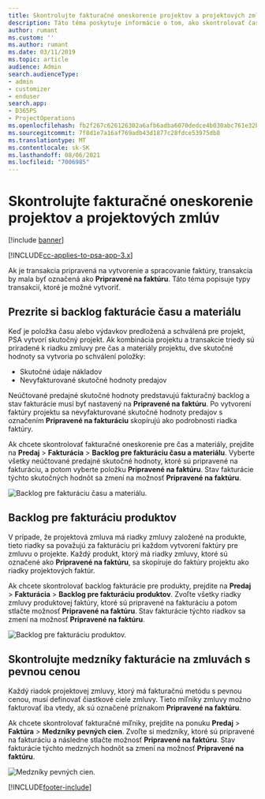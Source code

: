 ```yaml
---
title: Skontrolujte fakturačné oneskorenie projektov a projektových zmlúv
description: Táto téma poskytuje informácie o tom, ako skontrolovať čas, výdavky a backlogy produktu a ako ich označiť ako pripravené na fakturáciu.
author: rumant
ms.custom: ''
ms.author: rumant
ms.date: 03/11/2019
ms.topic: article
audience: Admin
search.audienceType:
- admin
- customizer
- enduser
search.app:
- D365PS
- ProjectOperations
ms.openlocfilehash: fb2f267c626126302a6afb6adba6070dedce4b030abc761e32b23df174d49ecb
ms.sourcegitcommit: 7f8d1e7a16af769adb43d1877c28fdce53975db8
ms.translationtype: MT
ms.contentlocale: sk-SK
ms.lasthandoff: 08/06/2021
ms.locfileid: "7006985"
---
```

# <a name="review-the-invoicing-backlog-on-projects-and-project-contracts"></a>Skontrolujte fakturačné oneskorenie projektov a projektových zmlúv

[!include [banner](../includes/psa-now-project-operations.md)]

[!INCLUDE[cc-applies-to-psa-app-3.x](../includes/cc-applies-to-psa-app-3x.md)]

Ak je transakcia pripravená na vytvorenie a spracovanie faktúry, transakcia by mala byť označená ako **Pripravené na faktúru**. Táto téma popisuje typy transakcií, ktoré je možné vytvoriť.

## <a name="review-the-time-and-material-billing-backlog"></a>Prezrite si backlog fakturácie času a materiálu

Keď je položka času alebo výdavkov predložená a schválená pre projekt, PSA vytvorí skutočný projekt. Ak kombinácia projektu a transakcie triedy sú priradené k riadku zmluvy pre čas a materiály projektu, dve skutočné hodnoty sa vytvoria po schválení položky:

- Skutočné údaje nákladov 
- Nevyfakturované skutočné hodnoty predajov

Neúčtované predajné skutočné hodnoty predstavujú fakturačný backlog a stav fakturácie musí byť nastavený na **Pripravené na faktúru**. Po vytvorení faktúry projektu sa nevyfakturované skutočné hodnoty predajov s označením **Pripravené na fakturáciu** skopírujú ako podrobnosti riadka faktúry.

Ak chcete skontrolovať fakturačné oneskorenie pre čas a materiály, prejdite na **Predaj** \> **Fakturácia** \> **Backlog pre fakturáciu času a materiálu**. Vyberte všetky neúčtované predajné skutočné hodnoty, ktoré sú pripravené na fakturáciu, a potom vyberte položku **Pripravené na faktúru**. Stav fakturácie týchto skutočných hodnôt sa zmení na možnosť **Pripravené na faktúru**.

![Backlog pre fakturáciu času a materiálu.](media/TMBacklog.png)

## <a name="review-the-product-billing-backlog"></a>Backlog pre fakturáciu produktov

V prípade, že projektová zmluva má riadky zmluvy založené na produkte, tieto riadky sa považujú za fakturáciu pri každom vytvorení faktúry pre zmluvu o projekte. Každý produkt, ktorý má riadky zmluvy, ktoré sú označené ako **Pripravené na faktúru**, sa skopíruje do faktúry projektu ako riadky projektových faktúr.

Ak chcete skontrolovať backlog fakturácie pre produkty, prejdite na **Predaj** \> **Fakturácia** \> **Backlog pre fakturáciu produktov**. Zvoľte všetky riadky zmluvy produktovej faktúry, ktoré sú pripravené na fakturáciu a potom stlačte možnosť **Pripravené na faktúru**. Stav fakturácie týchto riadkov sa zmení na možnosť **Pripravené na faktúru**.

![Backlog pre fakturáciu produktov.](media/ProductBacklog.png)

## <a name="review-billing-milestones-on-fixed-price-contracts"></a>Skontrolujte medzníky fakturácie na zmluvách s pevnou cenou

Každý riadok projektovej zmluvy, ktorý má fakturačnú metódu s pevnou cenou, musí definovať čiastkové ciele zmluvy. Tieto míľniky zmluvy možno fakturovať iba vtedy, ak sú označené príznakom **Pripravené na faktúru**. 

Ak chcete skontrolovať fakturačné míľniky, prejdite na ponuku **Predaj** \> **Faktúra** \> **Medzníky pevných cien**. Zvoľte si medzníky, ktoré sú pripravené na fakturáciu a následne stlačte možnosť **Pripravené na faktúru**. Stav fakturácie týchto medzných hodnôt sa zmení na možnosť **Pripravené na faktúru**.

![Medzníky pevných cien.](media/FPBacklog.png)


[!INCLUDE[footer-include](../includes/footer-banner.md)]